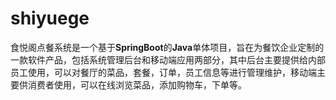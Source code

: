 # shiyuege
食悦阁点餐系统是一个基于**SpringBoot**的**Java**单体项目，旨在为餐饮企业定制的一款软件产品，包括系统管理后台和移动端应用两部分，其中后台主要提供给内部员工使用，可以对餐厅的菜品，套餐，订单，员工信息等进行管理维护，移动端主要供消费者使用，可以在线浏览菜品，添加购物车，下单等。
